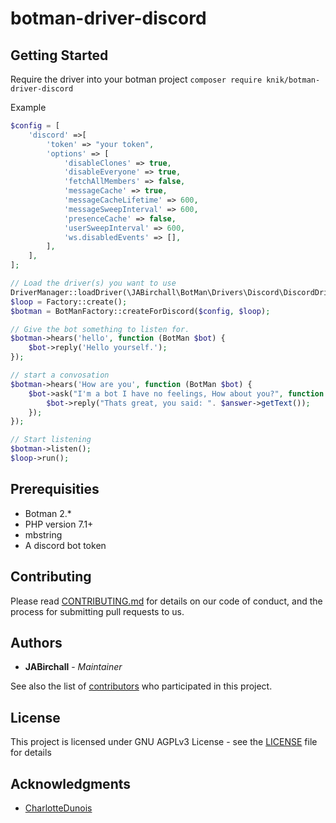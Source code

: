 # botman-driver-discord

## Getting Started

Require the driver into your botman project `composer require knik/botman-driver-discord`

Example
```php
$config = [
    'discord' =>[
        'token' => "your token",
        'options' => [
            'disableClones' => true,
            'disableEveryone' => true,
            'fetchAllMembers' => false,
            'messageCache' => true,
            'messageCacheLifetime' => 600,
            'messageSweepInterval' => 600,
            'presenceCache' => false,
            'userSweepInterval' => 600,
            'ws.disabledEvents' => [],
        ],
    ],
];

// Load the driver(s) you want to use
DriverManager::loadDriver(\JABirchall\BotMan\Drivers\Discord\DiscordDriver::class);
$loop = Factory::create();
$botman = BotManFactory::createForDiscord($config, $loop);

// Give the bot something to listen for.
$botman->hears('hello', function (BotMan $bot) {
    $bot->reply('Hello yourself.');
});

// start a convosation
$botman->hears('How are you', function (BotMan $bot) {
    $bot->ask("I'm a bot I have no feelings, How about you?", function (Answer $answer) use ($bot) {
        $bot->reply("Thats great, you said: ". $answer->getText());
    });
});

// Start listening
$botman->listen();
$loop->run();
```

## Prerequisities

* Botman 2.*
* PHP version 7.1+
* mbstring
* A discord bot token

## Contributing

Please read [CONTRIBUTING.md](CONTRIBUTING.md) for details on our code of conduct, and the process for submitting pull requests to us.

## Authors

* **JABirchall** - *Maintainer*

See also the list of [contributors](https://github.com/JABirchall/NimdaDiscord/graphs/contributors) who participated in this project.

## License

This project is licensed under GNU AGPLv3 License - see the [LICENSE](LICENSE) file for details

## Acknowledgments

* [CharlotteDunois](https://github.com/CharlotteDunois)
